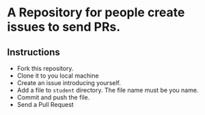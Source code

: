# A Repository for people create issues to send PRs.

## Instructions

* Fork this repository.
* Clone it to you local machine
* Create an issue introducing yourself.
* Add a file to `student` directory. The file name must be you name.
* Commit and push the file.
* Send a Pull Request
